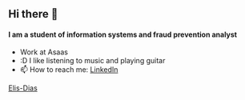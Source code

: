 # 
## Hi there 👋
#### I am a student of information systems and fraud prevention analyst

- Work at Asaas
- :D I like listening to music and playing guitar
- 📫 How to reach me: [LinkedIn](https://www.linkedin.com/in/elisangeladiassilva/)

[Elis-Dias](https://github.com/elisdias-puc)

